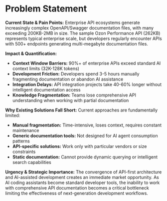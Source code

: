 # Problem Statement

**Current State & Pain Points:**
Enterprise API ecosystems generate increasingly complex OpenAPI/Swagger documentation files, with many exceeding 200KB-2MB in size. The sample Ozon Performance API (262KB) represents typical enterprise scale, but developers regularly encounter APIs with 500+ endpoints generating multi-megabyte documentation files.

**Impact & Quantification:**
- **Context Window Barriers:** 90%+ of enterprise APIs exceed standard AI context limits (32K-128K tokens)
- **Development Friction:** Developers spend 3-5 hours manually fragmenting documentation or abandon AI assistance
- **Integration Delays:** API integration projects take 40-60% longer without intelligent documentation access
- **Knowledge Fragmentation:** Teams lose comprehensive API understanding when working with partial documentation

**Why Existing Solutions Fall Short:**
Current approaches are fundamentally limited:
- **Manual fragmentation:** Time-intensive, loses context, requires constant maintenance
- **Generic documentation tools:** Not designed for AI agent consumption patterns
- **API-specific solutions:** Work only with particular vendors or size constraints
- **Static documentation:** Cannot provide dynamic querying or intelligent search capabilities

**Urgency & Strategic Importance:**
The convergence of API-first architecture and AI-assisted development creates an immediate market opportunity. As AI coding assistants become standard developer tools, the inability to work with comprehensive API documentation becomes a critical bottleneck limiting the effectiveness of next-generation development workflows.
